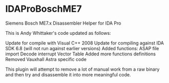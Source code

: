 # IDAProBoschME7
Siemens Bosch ME7.x Disassembler Helper for IDA Pro

This is Andy Whittaker's code updated as follows:

Update for compile with Visual C++ 2008
Update for compiling against IDA SDK 6.8 (will not run against earlier versions)
Added functions:
	ASAP file import
	Decode interrupt Vector Table
	Added more functions definitions
	Removed Vauxhall Astra specific code

This plugin will attempt to remove a lot of manual work from a raw binary and then try and disassemble it into more meaningful code.
